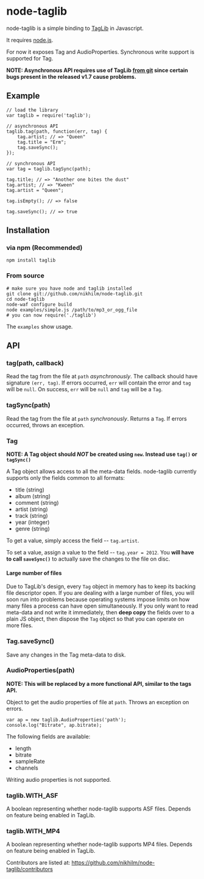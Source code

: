 node-taglib
===========

node-taglib is a simple binding to
[TagLib](http://developer.kde.org/~wheeler/taglib/) in Javascript.

It requires [node.js](http://nodejs.org).

For now it exposes Tag and AudioProperties. Synchronous write support is
supported for Tag.

**NOTE: Asynchronous API requires use of TagLib [from git][taglib-git] since
certain bugs present in the released v1.7 cause problems.**

[taglib-git]: https://github.com/taglib/taglib

## Example

    // load the library
    var taglib = require('taglib');

    // asynchronous API
    taglib.tag(path, function(err, tag) {
        tag.artist; // => "Queen"
        tag.title = "Erm";
        tag.saveSync();
    });

    // synchronous API
    var tag = taglib.tagSync(path);

    tag.title; // => "Another one bites the dust"
    tag.artist; // => "Kween"
    tag.artist = "Queen";

    tag.isEmpty(); // => false

    tag.saveSync(); // => true

## Installation

### via npm (Recommended)

    npm install taglib

### From source

    # make sure you have node and taglib installed
    git clone git://github.com/nikhilm/node-taglib.git
    cd node-taglib
    node-waf configure build
    node examples/simple.js /path/to/mp3_or_ogg_file
    # you can now require('./taglib')

The `examples` show usage.

## API

### tag(path, callback)

Read the tag from the file at `path` _asynchronously_. The callback should have
signature `(err, tag)`. If errors occurred, `err` will contain the error and
`tag` will be `null`. On success, `err` will be `null` and `tag` will be
a `Tag`.

### tagSync(path)

Read the tag from the file at `path` _synchronously_. Returns a `Tag`. If
errors occurred, throws an exception.

### Tag

**NOTE: A Tag object should *NOT* be created using `new`. Instead use `tag()`
or `tagSync()`**

A Tag object allows access to all the meta-data fields. node-taglib currently
supports only the fields common to all formats:

* title   (string)
* album   (string)
* comment (string)
* artist  (string)
* track   (string)
* year    (integer)
* genre   (string)

To get a value, simply access the field -- `tag.artist`.

To set a value, assign a value to the field -- `tag.year = 2012`. You **will
have to call `saveSync()`** to actually save the changes to the file on disc.

#### Large number of files

Due to TagLib's design, every `Tag` object in memory has to keep its backing
file descriptor open. If you are dealing with a large number of files, you will
soon run into problems because operating systems impose limits on how many
files a process can have open simultaneously. If you only want to read
meta-data and not write it immediately, then **deep copy** the fields over to
a plain JS object, then dispose the `Tag` object so that you can operate on
more files.

### Tag.saveSync()

Save any changes in the Tag meta-data to disk.

### AudioProperties(path)

**NOTE: This will be replaced by a more functional API, similar to the tags API.**

Object to get the audio properties of file at `path`. Throws an exception on
errors.

    var ap = new taglib.AudioProperties('path');
    console.log("Bitrate", ap.bitrate);

The following fields are available:

* length
* bitrate
* sampleRate
* channels

Writing audio properties is not supported.

### taglib.WITH_ASF

A boolean representing whether node-taglib supports ASF files. Depends on
feature being enabled in TagLib.

### taglib.WITH_MP4

A boolean representing whether node-taglib supports MP4 files. Depends on
feature being enabled in TagLib.

Contributors are listed at: <https://github.com/nikhilm/node-taglib/contributors>
